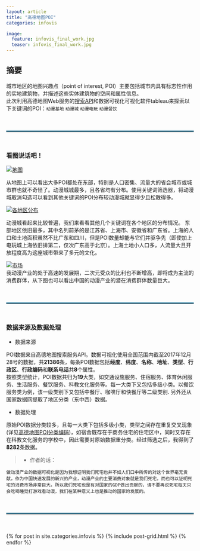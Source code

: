 ```yaml
---
layout: article
title: "高德地图POI"
categories: infovis

image: 
  feature: infovis_final_work.jpg
  teaser: infovis_final_work.jpg
---
```


## 摘要
城市地区的地图兴趣点（point of interest, POI）主要包括城市内具有标志性作用的实地建筑物，并描述这些实体建筑物的空间和属性信息。  
此次利用高德地图Web服务的[搜索API](http://lbs.amap.com/api/webservice/guide/api/search/)和数据可视化可视化软件tableau来探索以下关键词的POI：`动漫基地` `动漫城` `动漫电玩` `动漫餐饮` 

<hr style="border-top:3px solid #3f87a6;margin: 50px 0px 50px 0px;">

### 看图说话吧！
<div class='tableauPlaceholder' id='viz1516699441196' style='position: relative'><noscript><a href='#'><img alt='地图 ' src='https:&#47;&#47;public.tableau.com&#47;static&#47;images&#47;_9&#47;_9715&#47;sheet8&#47;1_rss.png' style='border: none' /></a></noscript><object class='tableauViz'  style='display:none;'><param name='host_url' value='https%3A%2F%2Fpublic.tableau.com%2F' /> <param name='embed_code_version' value='3' /> <param name='site_root' value='' /><param name='name' value='_9715&#47;sheet8' /><param name='tabs' value='no' /><param name='toolbar' value='yes' /><param name='static_image' value='https:&#47;&#47;public.tableau.com&#47;static&#47;images&#47;_9&#47;_9715&#47;sheet8&#47;1.png' /> <param name='animate_transition' value='yes' /><param name='display_static_image' value='yes' /><param name='display_spinner' value='yes' /><param name='display_overlay' value='yes' /><param name='display_count' value='yes' /><param name='filter' value='publish=yes' /></object></div>                
<script type='text/javascript'>                    var divElement = document.getElementById('viz1516699441196');                    var vizElement = divElement.getElementsByTagName('object')[0];                    vizElement.style.width='1016px';vizElement.style.height='991px';                    var scriptElement = document.createElement('script');                    scriptElement.src = 'https://public.tableau.com/javascripts/api/viz_v1.js';                    vizElement.parentNode.insertBefore(scriptElement, vizElement);                </script>

从地图上可以看出大多POI都处在东部，特别是人口密集、流量大的省会城市或城市群也就不奇怪了。动漫城城最多，且各省均有分布。使用关键词筛选器，将动漫城取消勾选可以看到其他关键词的POI分布较动漫城就显得少且松散得多。

<div class='tableauPlaceholder' id='viz1516699158923' style='position: relative'><noscript><a href='#'><img alt='各地区分布 ' src='https:&#47;&#47;public.tableau.com&#47;static&#47;images&#47;_1&#47;_18078&#47;sheet9&#47;1_rss.png' style='border: none' /></a></noscript><object class='tableauViz'  style='display:none;'><param name='host_url' value='https%3A%2F%2Fpublic.tableau.com%2F' /> <param name='embed_code_version' value='3' /> <param name='site_root' value='' /><param name='name' value='_18078&#47;sheet9' /><param name='tabs' value='no' /><param name='toolbar' value='yes' /><param name='static_image' value='https:&#47;&#47;public.tableau.com&#47;static&#47;images&#47;_1&#47;_18078&#47;sheet9&#47;1.png' /> <param name='animate_transition' value='yes' /><param name='display_static_image' value='yes' /><param name='display_spinner' value='yes' /><param name='display_overlay' value='yes' /><param name='display_count' value='yes' /><param name='filter' value='publish=yes' /></object></div>                
<script type='text/javascript'>                    var divElement = document.getElementById('viz1516699158923');                    var vizElement = divElement.getElementsByTagName('object')[0];                    vizElement.style.width='1016px';vizElement.style.height='991px';                    var scriptElement = document.createElement('script');                    scriptElement.src = 'https://public.tableau.com/javascripts/api/viz_v1.js';                    vizElement.parentNode.insertBefore(scriptElement, vizElement);                </script>

动漫城看起来比较普遍，我们来看看其他几个关键词在各个地区的分布情况。
东部地区依旧最多，其中名列前茅的是江苏省、上海市、安徽省和广东省。上海的人口和土地面积虽然不比广东和四川，但是POI数量却能与它们并驱争先（即使加上电玩城上海依旧排第二，仅次广东高于北京）。上海土地小人口多，人流量大且开放程度高为这座城市带来了多元的文化。

<div class='tableauPlaceholder' id='viz1516700754102' style='position: relative'><noscript><a href='#'><img alt='市场 ' src='https:&#47;&#47;public.tableau.com&#47;static&#47;images&#47;_1&#47;_18810&#47;sheet10&#47;1_rss.png' style='border: none' /></a></noscript><object class='tableauViz'  style='display:none;'><param name='host_url' value='https%3A%2F%2Fpublic.tableau.com%2F' /> <param name='embed_code_version' value='3' /> <param name='site_root' value='' /><param name='name' value='_18810&#47;sheet10' /><param name='tabs' value='no' /><param name='toolbar' value='yes' /><param name='static_image' value='https:&#47;&#47;public.tableau.com&#47;static&#47;images&#47;_1&#47;_18810&#47;sheet10&#47;1.png' /> <param name='animate_transition' value='yes' /><param name='display_static_image' value='yes' /><param name='display_spinner' value='yes' /><param name='display_overlay' value='yes' /><param name='display_count' value='yes' /><param name='filter' value='publish=yes' /></object></div>                
<script type='text/javascript'>                    var divElement = document.getElementById('viz1516700754102');                    var vizElement = divElement.getElementsByTagName('object')[0];                    vizElement.style.width='1016px';vizElement.style.height='991px';                    var scriptElement = document.createElement('script');                    scriptElement.src = 'https://public.tableau.com/javascripts/api/viz_v1.js';                    vizElement.parentNode.insertBefore(scriptElement, vizElement);                </script>
我动漫产业的处于高速的发展期，二次元受众的比利也不断增高，即将成为主流的消费群体，从下图也可以看出中国的动漫产业的潜在消费群体数量巨大。


<hr style="border-top:3px solid #3f87a6;margin: 50px 0px 50px 0px;">


### 数据来源及数据处理

+ 数据来源

POI数据来自高德地图搜索服务API。数据可视化使用全国范围内截至2017年12月28号的数据，共**21386**条，每条POI数据包括**经度**、**纬度**、**名称**、**地址**、**类型**、**行政区**、**行政编码**和**联系电话**共**8**个属性。<br/>
按照类型统计，POI数据共归为**19**大类，如交通设施服务、住宿服务、体育休闲服务、生活服务、餐饮服务、科教文化服务等。每一大类下又包括多级小类。以餐饮服务类为例，该一级类别下又包括中餐厅、咖啡厅和快餐厅等二级类别.
另外还从国家数据网提取了地区分类（东中西）数据。
<br/>  

+ 数据处理

原始POI数据分类较多，且每一大类下包括多级小类，类型之间存在重复交叉现象(详见[高德地图POI分类编码](http://lbs.amap.com/api/webservice/download))，如宿舍既存在于商务住宅的住宅区中，同时又存在在科教文化服务的学校中，因此需要对原始数据重分类。经过筛选之后，我得到了**8282**条数据。

> - 作者的话：

    做动漫产业的数据可视化是因为我想证明我们死宅也并不如人们口中所传的对这个世界毫无贡献，作为中国快速发展的新兴的产业，动漫产业的主要消费对象就是我们死宅，而也可以证明死宅的消费市场非常巨大。所以我们死宅也是有对国家的GDP做出贡献的，请不要再说死宅每天只会吃喝睡觉打游戏看动漫，我们在某种意义上也是推动的国家的发展的。


<hr style="border-top:3px solid #3f87a6;margin: 50px 0px 50px 0px;">






<div class="tiles">
{% for post in site.categories.infovis %}
{% include post-grid.html %}
{% endfor %}
</div>
